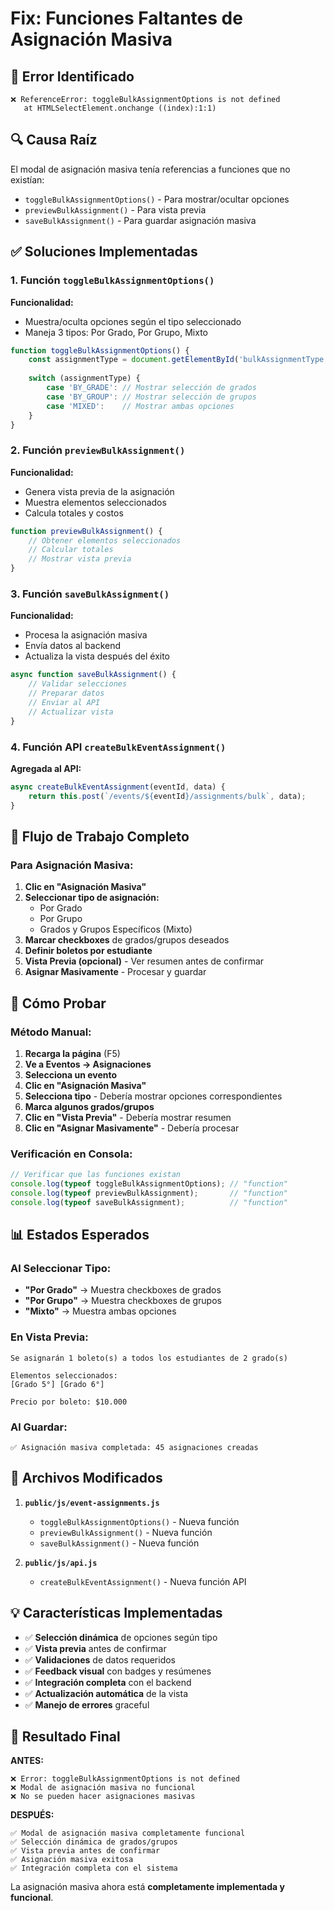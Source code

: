 # Fix: Funciones Faltantes de Asignación Masiva

## 🐛 **Error Identificado**

```
❌ ReferenceError: toggleBulkAssignmentOptions is not defined
   at HTMLSelectElement.onchange ((index):1:1)
```

## 🔍 **Causa Raíz**

El modal de asignación masiva tenía referencias a funciones que no existían:
- `toggleBulkAssignmentOptions()` - Para mostrar/ocultar opciones
- `previewBulkAssignment()` - Para vista previa
- `saveBulkAssignment()` - Para guardar asignación masiva

## ✅ **Soluciones Implementadas**

### 1. **Función `toggleBulkAssignmentOptions()`**

**Funcionalidad:**
- Muestra/oculta opciones según el tipo seleccionado
- Maneja 3 tipos: Por Grado, Por Grupo, Mixto

```javascript
function toggleBulkAssignmentOptions() {
    const assignmentType = document.getElementById('bulkAssignmentType')?.value;
    
    switch (assignmentType) {
        case 'BY_GRADE': // Mostrar selección de grados
        case 'BY_GROUP': // Mostrar selección de grupos  
        case 'MIXED':    // Mostrar ambas opciones
    }
}
```

### 2. **Función `previewBulkAssignment()`**

**Funcionalidad:**
- Genera vista previa de la asignación
- Muestra elementos seleccionados
- Calcula totales y costos

```javascript
function previewBulkAssignment() {
    // Obtener elementos seleccionados
    // Calcular totales
    // Mostrar vista previa
}
```

### 3. **Función `saveBulkAssignment()`**

**Funcionalidad:**
- Procesa la asignación masiva
- Envía datos al backend
- Actualiza la vista después del éxito

```javascript
async function saveBulkAssignment() {
    // Validar selecciones
    // Preparar datos
    // Enviar al API
    // Actualizar vista
}
```

### 4. **Función API `createBulkEventAssignment()`**

**Agregada al API:**
```javascript
async createBulkEventAssignment(eventId, data) {
    return this.post(`/events/${eventId}/assignments/bulk`, data);
}
```

## 🎯 **Flujo de Trabajo Completo**

### **Para Asignación Masiva:**

1. **Clic en "Asignación Masiva"**
2. **Seleccionar tipo de asignación:**
   - Por Grado
   - Por Grupo  
   - Grados y Grupos Específicos (Mixto)
3. **Marcar checkboxes** de grados/grupos deseados
4. **Definir boletos por estudiante**
5. **Vista Previa (opcional)** - Ver resumen antes de confirmar
6. **Asignar Masivamente** - Procesar y guardar

## 🧪 **Cómo Probar**

### **Método Manual:**
1. **Recarga la página** (F5)
2. **Ve a Eventos → Asignaciones**
3. **Selecciona un evento**
4. **Clic en "Asignación Masiva"**
5. **Selecciona tipo** - Debería mostrar opciones correspondientes
6. **Marca algunos grados/grupos**
7. **Clic en "Vista Previa"** - Debería mostrar resumen
8. **Clic en "Asignar Masivamente"** - Debería procesar

### **Verificación en Consola:**
```javascript
// Verificar que las funciones existan
console.log(typeof toggleBulkAssignmentOptions); // "function"
console.log(typeof previewBulkAssignment);       // "function"
console.log(typeof saveBulkAssignment);          // "function"
```

## 📊 **Estados Esperados**

### **Al Seleccionar Tipo:**
- **"Por Grado"** → Muestra checkboxes de grados
- **"Por Grupo"** → Muestra checkboxes de grupos
- **"Mixto"** → Muestra ambas opciones

### **En Vista Previa:**
```
Se asignarán 1 boleto(s) a todos los estudiantes de 2 grado(s)

Elementos seleccionados:
[Grado 5°] [Grado 6°]

Precio por boleto: $10.000
```

### **Al Guardar:**
```
✅ Asignación masiva completada: 45 asignaciones creadas
```

## 🔧 **Archivos Modificados**

1. **`public/js/event-assignments.js`**
   - `toggleBulkAssignmentOptions()` - Nueva función
   - `previewBulkAssignment()` - Nueva función
   - `saveBulkAssignment()` - Nueva función

2. **`public/js/api.js`**
   - `createBulkEventAssignment()` - Nueva función API

## 💡 **Características Implementadas**

- ✅ **Selección dinámica** de opciones según tipo
- ✅ **Vista previa** antes de confirmar
- ✅ **Validaciones** de datos requeridos
- ✅ **Feedback visual** con badges y resúmenes
- ✅ **Integración completa** con el backend
- ✅ **Actualización automática** de la vista
- ✅ **Manejo de errores** graceful

## 🚀 **Resultado Final**

**ANTES:**
```
❌ Error: toggleBulkAssignmentOptions is not defined
❌ Modal de asignación masiva no funcional
❌ No se pueden hacer asignaciones masivas
```

**DESPUÉS:**
```
✅ Modal de asignación masiva completamente funcional
✅ Selección dinámica de grados/grupos
✅ Vista previa antes de confirmar
✅ Asignación masiva exitosa
✅ Integración completa con el sistema
```

La asignación masiva ahora está **completamente implementada y funcional**.